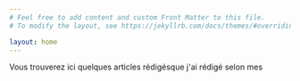 ```yaml
---
# Feel free to add content and custom Front Matter to this file.
# To modify the layout, see https://jekyllrb.com/docs/themes/#overriding-theme-defaults

layout: home
---
```


Vous trouverez ici quelques articles rédigésque j'ai rédigé selon mes 
